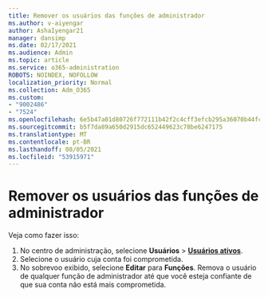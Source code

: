 ```yaml
---
title: Remover os usuários das funções de administrador
ms.author: v-aiyengar
author: AshaIyengar21
manager: dansimp
ms.date: 02/17/2021
ms.audience: Admin
ms.topic: article
ms.service: o365-administration
ROBOTS: NOINDEX, NOFOLLOW
localization_priority: Normal
ms.collection: Adm_O365
ms.custom:
- "9002486"
- "7524"
ms.openlocfilehash: 6e5b47a01d80726f772111b42f2c4cff3efcb295a36070b44fcb6901800e71fb
ms.sourcegitcommit: b5f7da89a650d2915dc652449623c78be6247175
ms.translationtype: MT
ms.contentlocale: pt-BR
ms.lasthandoff: 08/05/2021
ms.locfileid: "53915971"
---
```

# <a name="remove-the-users-from-the-admin-roles"></a>Remover os usuários das funções de administrador

Veja como fazer isso:

1. No centro de administração, selecione **Usuários**  >  [**Usuários ativos**](https://go.microsoft.com/fwlink/p/?linkid=834822).
1. Selecione o usuário cuja conta foi comprometida.
1. No sobrevoo exibido, selecione **Editar** para **Funções**. Remova o usuário de qualquer função de administrador até que você esteja confiante de que sua conta não está mais comprometida.

